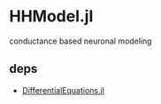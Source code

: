 # HHModel.jl
conductance based neuronal modeling

## deps
- [DifferentialEquations.jl](https://github.com/JuliaDiffEq/DifferentialEquations.jl)
